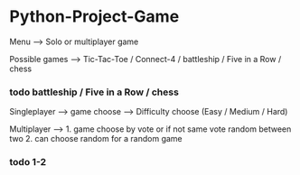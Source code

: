 # Python-Project-Game

Menu --> Solo or multiplayer game

Possible games --> Tic-Tac-Toe / Connect-4 / battleship /  Five in a Row / chess
### todo battleship /  Five in a Row / chess

Singleplayer --> game choose --> Difficulty choose (Easy / Medium / Hard)

Multiplayer --> 1. game choose by vote or if not same vote random between two
          2. can choose random for a random game
### todo 1-2
